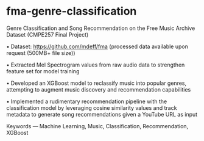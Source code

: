 # fma-genre-classification
Genre Classification and Song Recommendation on the Free Music Archive Dataset (CMPE257 Final Project)

• Dataset: https://github.com/mdeff/fma (processed data available upon request (500MB+ file size))

• Extracted Mel Spectrogram values from raw audio data to strengthen feature set for model training

• Developed an XGBoost model to reclassify music into popular genres, attempting to augment music discovery and recommendation capabilities

• Implemented a rudimentary recommendation pipeline with the classification model by leveraging cosine similarity values and track metadata to generate song recommendations given a YouTube URL as input

Keywords — Machine Learning, Music, Classification, Recommendation, XGBoost
